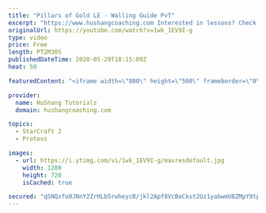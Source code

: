 ```yaml
---
title: "Pillars of Gold LE - Walling Guide PvT"
excerpt: "https://www.hushangcoaching.com Interested in lessons? Check out the website for more information ------------------------------------------------------------------------------------------------------- Want to support HuShang Tutorials directly? Patreon is a website where you can contribute a monthly"
originalUrl: https://youtube.com/watch?v=1wk_1EV9I-g
type: video
price: Free
length: PT2M30S
publishedDateTime: 2020-05-29T18:15:09Z
heat: 50

featuredContent: "<iframe width=\"800\" height=\"500\" frameborder=\"0\" src=\"https://www.youtube.com/embed/1wk_1EV9I-g\" allow=\"accelerometer; autoplay; encrypted-media; gyroscope; picture-in-picture\" allowfullscreen></iframe>"

provider:
  name: HuShang Tutorials
  domain: hushangcoaching.com

topics:
  - StarCraft 2
  - Protoss

images:
  - url: https://i.ytimg.com/vi/1wk_1EV9I-g/maxresdefault.jpg
    width: 1280
    height: 720
    isCached: true

secured: "qSNQxfo0JNnY2ZrHLb5rwheycB/jkl2Apf8VcBoCkst2Uz1yabwmU8ZMpY9tpzI4VBQ+GqSlRsmzehhogDPA6BdDJkuxnTkiLOfI1UaffdXxIoymT6f+L7z8fzOj3rdAj0royRwZ2deqjqisDooH/GcyY0oxPPbMetlVh/k3CGtbQWB7RBcm7gDKqPNtxk1kj6bgM/zXYSBNXimlYuq0Sh6hXSyAbPVP+tprd4JPh2GMV75GrDKdi3x7CsDzW7C3AkBZtSVAxg/1U1eSsiZ/qbEjVbeWnc/VDs2woMUoEc0oAC3hQ0vJ1lad4k8Boty+EWRwZnVXzvaKfZ11popKlDXYTAJBTtzsd7yPWKFlqiZzK5KNAhPnbe4/Krp49AYkwZmNL5l2eJTFfYpdazfse5r3IY/f9EgTZyqgFYf9Twg=;EU5jZKSdI+pMbQcJMC5rLg=="
---
```


